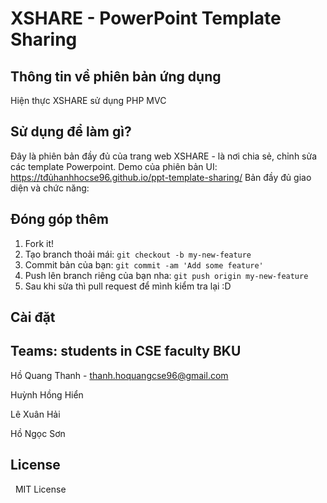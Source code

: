 # XSHARE - PowerPoint Template Sharing


## Thông tin về phiên bản ứng dụng

Hiện thực XSHARE sử dụng PHP MVC  

## Sử dụng để làm gì?

Đây là phiên bản đầy đủ của trang web XSHARE - là nơi chia sẻ, chỉnh sửa các template Powerpoint.
Demo của phiên bản UI: https://tđủhanhhocse96.github.io/ppt-template-sharing/
Bản đầy đủ giao diện và chức năng: 

## Đóng góp thêm

1. Fork it!
2. Tạo branch thoải mái: `git checkout -b my-new-feature`
3. Commit bản của bạn: `git commit -am 'Add some feature'`
4. Push lên branch riêng của bạn nha: `git push origin my-new-feature`
5. Sau khi sửa thì pull request để mình kiểm tra lại :D

## Cài đặt

## Teams: students in CSE faculty BKU

Hồ Quang Thanh - thanh.hoquangcse96@gmail.com


Huỳnh Hồng Hiển


Lê Xuân Hải


Hồ Ngọc Sơn


## License
 
MIT License

